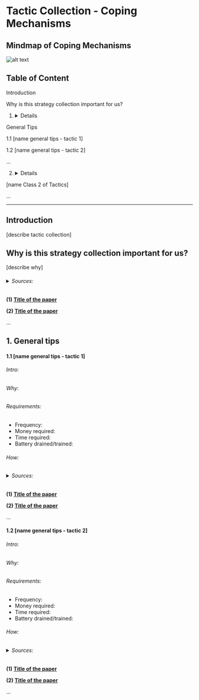 # Tactic Collection - Coping Mechanisms

## Mindmap of Coping Mechanisms

![alt text]()

## Table of Content

Introduction

Why is this strategy collection important for us?


1. <details>
<summary>General Tips</summary>

1.1 [name general tips - tactic 1]

1.2 [name general tips - tactic 2]

...

</details>



2. <details>
<summary> [name Class 2 of Tactics] </summary>



</details>

...



---
## Introduction
[describe tactic collection]
## Why is this strategy collection important for us?
[describe why]
###### <details><summary> Sources: </summary>

**(1) [Title of the paper]()**

**(2) [Title of the paper]()**

...

</details>


## 1. General tips
#### 1.1 [name general tips - tactic 1]
###### Intro:
###### Why:
###### Requirements:
- Frequency:
- Money required:
- Time required:
- Battery drained/trained:

###### How:
###### <details><summary> Sources: </summary>

**(1) [Title of the paper]()**

**(2) [Title of the paper]()**

...

</details>

#### 1.2 [name general tips - tactic 2]
###### Intro:
###### Why:
###### Requirements:
- Frequency:
- Money required:
- Time required:
- Battery drained/trained:

###### How:
###### <details><summary> Sources: </summary>

**(1) [Title of the paper]()**

**(2) [Title of the paper]()**

...

</details>

